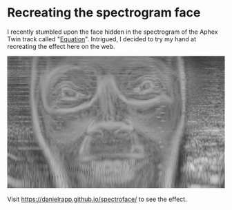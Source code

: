 # Recreating the spectrogram face

I recently stumbled upon the face hidden in the spectrogram of the Aphex Twin track
called "[Equation](https://www.youtube.com/watch?v=M9xMuPWAZW8#t=328)".
Intrigued, I decided to try my hand at recreating the effect here on the web.

![Aphex Twin](img/aphexBW.png)

Visit https://danielrapp.github.io/spectroface/ to see the effect.
